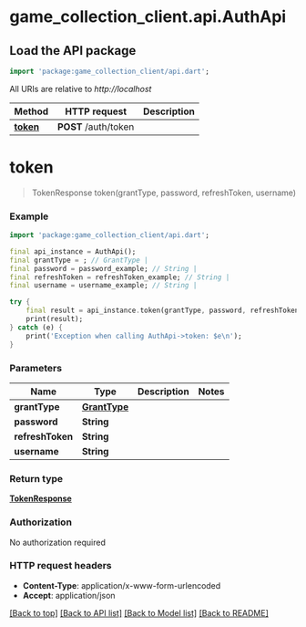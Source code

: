 # game_collection_client.api.AuthApi

## Load the API package
```dart
import 'package:game_collection_client/api.dart';
```

All URIs are relative to *http://localhost*

Method | HTTP request | Description
------------- | ------------- | -------------
[**token**](AuthApi.md#token) | **POST** /auth/token | 


# **token**
> TokenResponse token(grantType, password, refreshToken, username)



### Example
```dart
import 'package:game_collection_client/api.dart';

final api_instance = AuthApi();
final grantType = ; // GrantType | 
final password = password_example; // String | 
final refreshToken = refreshToken_example; // String | 
final username = username_example; // String | 

try {
    final result = api_instance.token(grantType, password, refreshToken, username);
    print(result);
} catch (e) {
    print('Exception when calling AuthApi->token: $e\n');
}
```

### Parameters

Name | Type | Description  | Notes
------------- | ------------- | ------------- | -------------
 **grantType** | [**GrantType**](GrantType.md)|  | 
 **password** | **String**|  | 
 **refreshToken** | **String**|  | 
 **username** | **String**|  | 

### Return type

[**TokenResponse**](TokenResponse.md)

### Authorization

No authorization required

### HTTP request headers

 - **Content-Type**: application/x-www-form-urlencoded
 - **Accept**: application/json

[[Back to top]](#) [[Back to API list]](../README.md#documentation-for-api-endpoints) [[Back to Model list]](../README.md#documentation-for-models) [[Back to README]](../README.md)

